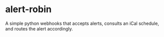 alert-robin
===========

A simple python webhooks that accepts alerts, consults an iCal schedule, and routes the alert accordingly.
